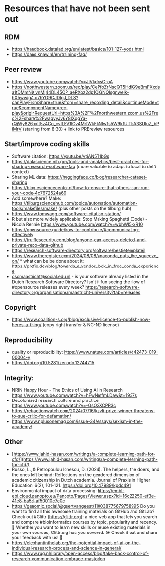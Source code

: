 
# Resources that have not been sent out

## RDM
-	https://handbook.datalad.org/en/latest/basics/101-127-yoda.html
-	https://dans.knaw.nl/en/training-faq/

## Peer review
-	https://www.youtube.com/watch?v=JIVkdnsC-oA
-	https://northwestern.zoom.us/rec/play/CePfoZrNscQT5HdIG9eBmFXxdsa1tDMmN9_vnMj44DL45OP_aeRXoz2dp1OjGNQlsgnwelk-hX5wwigA.o7hYO9CJDlgJ_DLS?canPlayFromShare=true&from=share_recording_detail&continueMode=true&componentName=rec-play&originRequestUrl=https%3A%2F%2Fnorthwestern.zoom.us%2Frec%2Fshare%2FwagvyJv6Y8IXqgYa-rQjWy826hxIt5z4Co_cvILEV1lCv4MrlWkFkNlw1s5W9kfU.TbA3SUluZ_bPiMrV (starting from 8:30) + link to PREreview resources

## Start/improve coding skills
-	Software citation: https://youtu.be/vtjAN5T1bGs
-	https://datascience.nih.gov/tools-and-analytics/best-practices-for-sharing-research-software-faq (more valuable to adapt to local tu delft context)
-	Sharing ML data: https://huggingface.co/blog/researcher-dataset-sharing
-	https://blog.esciencecenter.nl/how-to-ensure-that-others-can-run-your-code-4c7672524a69
-	Add somewhere? Make: https://tilburgsciencehub.com/topics/automation/automation-tools/makefiles/make/ (plus other posts on the tilburg hub)
-	https://www.tomwagg.com/software-citation-station/
-	R but also more widely applicable: Stop Making Spaghetti (Code) - Nicola Rennie https://www.youtube.com/watch?v=wbhWl5-xR10
-	https://opensource.guide/how-to-contribute/#communicating-effectively
-	https://trufflesecurity.com/blog/anyone-can-access-deleted-and-private-repo-data-github 
-	https://research-software-directory.org/software/bestietemplatejl
-	https://www.theregister.com/2024/08/08/anaconda_puts_the_squeeze_on/ * what can be be done about it: https://prefix.dev/blog/towards_a_vendor_lock_in_free_conda_experience
-	oscmaastricht@social.edu.nl - is your software already listed in the Dutch Research Software Directory? Isn't it fun seeing the flow of #opensource releases every week? https://research-software-directory.org/organisations/maastricht-university?tab=releases

## Copyright
-	https://www.coalition-s.org/blog/exclusive-licence-to-publish-now-heres-a-thing/ (copy right transfer & NC-ND license)

## Reproducibility
-	quality or reproducibility: https://www.nature.com/articles/d42473-019-00004-y
-	https://doi.org/10.5281/zenodo.12744715 

## Integrity: 
-	NRIN Happy Hour - The Ethics of Using AI in Research https://www.youtube.com/watch?v=hFwNmfmLDaw&t=1937s
-	Decolonised research culture and practice https://www.youtube.com/watch?v=-GsO3XCPR3c
-	https://retractionwatch.com/2024/07/16/kavli-prize-winner-threatens-to-sue-critic-for-defamation/
-	https://www.nplusonemag.com/issue-34/essays/sexism-in-the-academy/

## Other
-	[https://www.jahid-hasan.com/writings/a-complete-learning-path-for-cfd/](https://www.jahid-hasan.com/writings/a-complete-learning-path-for-cfd/)
-	Russo, L., & Petropoulou Ionescu, D. (2024). The helpers, the doers, and the ones left behind: Reflections on the gendered dimension of academic citizenship in Dutch academia. Journal of Praxis in Higher Education, 6(2), 101-121. https://doi.org/10.47989/kpdc491
-	Environmental impact of data processing: https://embl-ebi.cloud.panopto.eu/Panopto/Pages/Viewer.aspx?id=16c22250-ef3e-41e8-ba5d-af50010c7c0c
-	https://genomic.social/@geertvangeest/110038775679758995 Do you want to find all this awesome training materials on GitHub and GitLab? Check out #Glittr (https://glittr.org): a nice web app that lets you search and compare #bioinformatics courses by topic, popularity and recency. 🚀 Whether you want to learn new skills or reuse existing materials in your own courses, Glittr.org has you covered. 😎 Check it out and share your feedback with us! 💬 
-	https://elephantinthelab.org/the-potential-impact-of-ai-on-the-individual-research-process-and-science-in-general/
-	https://www.rug.nl/library/open-access/blog/take-back-control-of-research-communication-embrace-mastodon

